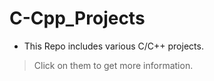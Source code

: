 # C-Cpp_Projects
- This Repo includes various C/C++ projects. 
> Click on them to get more information.
